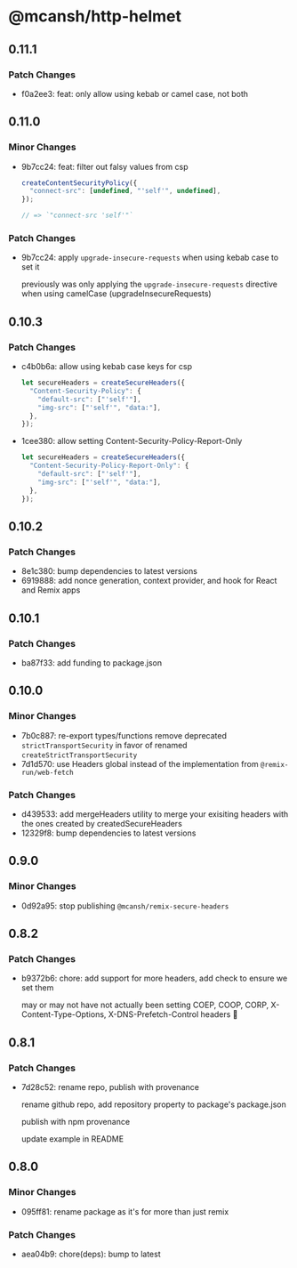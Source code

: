 # @mcansh/http-helmet

## 0.11.1

### Patch Changes

- f0a2ee3: feat: only allow using kebab or camel case, not both

## 0.11.0

### Minor Changes

- 9b7cc24: feat: filter out falsy values from csp

  ```js
  createContentSecurityPolicy({
    "connect-src": [undefined, "'self'", undefined],
  });

  // => `"connect-src 'self'"`
  ```

### Patch Changes

- 9b7cc24: apply `upgrade-insecure-requests` when using kebab case to set it

  previously was only applying the `upgrade-insecure-requests` directive when using camelCase (upgradeInsecureRequests)

## 0.10.3

### Patch Changes

- c4b0b6a: allow using kebab case keys for csp

  ```js
  let secureHeaders = createSecureHeaders({
    "Content-Security-Policy": {
      "default-src": ["'self'"],
      "img-src": ["'self'", "data:"],
    },
  });
  ```

- 1cee380: allow setting Content-Security-Policy-Report-Only

  ```js
  let secureHeaders = createSecureHeaders({
    "Content-Security-Policy-Report-Only": {
      "default-src": ["'self'"],
      "img-src": ["'self'", "data:"],
    },
  });
  ```

## 0.10.2

### Patch Changes

- 8e1c380: bump dependencies to latest versions
- 6919888: add nonce generation, context provider, and hook for React and Remix apps

## 0.10.1

### Patch Changes

- ba87f33: add funding to package.json

## 0.10.0

### Minor Changes

- 7b0c887: re-export types/functions remove deprecated `strictTransportSecurity` in favor of renamed `createStrictTransportSecurity`
- 7d1d570: use Headers global instead of the implementation from `@remix-run/web-fetch`

### Patch Changes

- d439533: add mergeHeaders utility to merge your exisiting headers with the ones created by createdSecureHeaders
- 12329f8: bump dependencies to latest versions

## 0.9.0

### Minor Changes

- 0d92a95: stop publishing `@mcansh/remix-secure-headers`

## 0.8.2

### Patch Changes

- b9372b6: chore: add support for more headers, add check to ensure we set them

  may or may not have not actually been setting COEP, COOP, CORP, X-Content-Type-Options, X-DNS-Prefetch-Control headers 😬

## 0.8.1

### Patch Changes

- 7d28c52: rename repo, publish with provenance

  rename github repo, add repository property to package's package.json

  publish with npm provenance

  update example in README

## 0.8.0

### Minor Changes

- 095ff81: rename package as it's for more than just remix

### Patch Changes

- aea04b9: chore(deps): bump to latest
